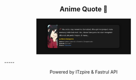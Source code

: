 <h2 align="center">Anime Quote </h2>
<p align="center">
  <img src="quotes-img/2025-04-22_21-00-09.png" alt="Akane Sonoyama" width="300"/>
</p>
-----
<p align="center">Powered by ITzpire & Fastrul API</p>
